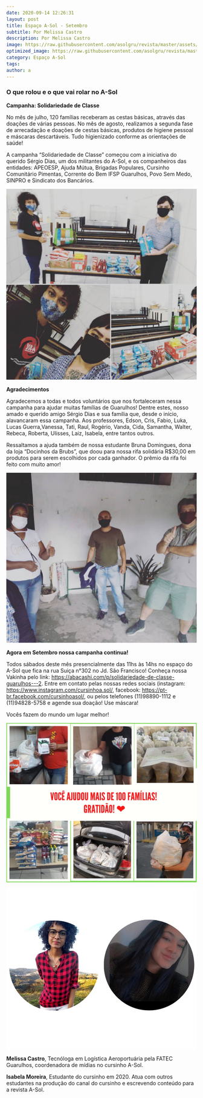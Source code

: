 ```yaml
---
date: 2020-09-14 12:26:31
layout: post
title: Espaço A-Sol - Setembro
subtitle: Por Melissa Castro
description: Por Melissa Castro
image: https://raw.githubusercontent.com/asolgru/revista/master/assets/img/outros/ed1/10.jpeg
optimized_image: https://raw.githubusercontent.com/asolgru/revista/master/assets/img/outros/ed1/10.jpeg
category: Espaço A-Sol
tags:
author: a
---
```


<h3>O que rolou e o que vai rolar no A-Sol</h3>

**Campanha: Solidariedade de Classe**

No mês de julho, 120 famílias receberam as cestas básicas, através das doações de várias pessoas. No mês de agosto, realizamos a segunda fase de arrecadação e doações de cestas básicas, produtos de higiene pessoal e máscaras descartáveis. Tudo higienizado conforme as orientações de saúde!

A campanha “Solidariedade de Classe” começou com a iniciativa do querido Sérgio Dias, um dos militantes do A-Sol, e os companheiros das entidades: APEOESP, Ajuda Mútua, Brigadas Populares, Cursinho Comunitário Pimentas, Corrente do Bem IFSP Guarulhos, Povo Sem Medo, SINPRO e Sindicato dos Bancários.


![asol](https://raw.githubusercontent.com/asolgru/revista/master/assets/img/outros/ed1/9.jpeg "asol")

**Agradecimentos**
    
Agradecemos a todas e todos voluntários que nos fortaleceram nessa campanha para ajudar muitas famílias de Guarulhos! Dentre estes, nosso amado e querido amigo Sérgio Dias e sua família que, desde o início, alavancaram essa campanha. Aos professores, Edson, Cris, Fabio, Luka, Lucas Guerra,Vanessa, Tati, Raul, Rogério, Vanda, Cida, Samantha, Walter, Rebeca, Roberta, Ulisses, Laiz, Isabela, entre tantos outros.

Ressaltamos a ajuda também de nossa estudante Bruna Domingues, dona da loja “Docinhos da Brubs”, que doou para nossa rifa solidária R$30,00 em produtos para serem escolhidos por cada ganhador. O prêmio da rifa foi feito com muito amor!


![asol](https://raw.githubusercontent.com/asolgru/revista/master/assets/img/outros/ed1/11.jpeg "asol")

**Agora em Setembro nossa campanha continua!**

Todos sábados deste mês presencialmente das 11hs às 14hs no espaço do A-Sol que fica na rua Suiça n°302 no Jd. São Francisco! 
Conheça nossa Vakinha pelo link: https://abacashi.com/p/solidariedade-de-classe-guarulhos---2. 
Entre em contato pelas nossas redes sociais (instagram: https://www.instagram.com/cursinhoa.sol/, facebook: https://pt-br.facebook.com/cursinhoasol/, ou pelos telefones (11)98890-1112 e (11)94828-5758 e agende sua doação! Use máscara!


Vocês fazem do mundo um lugar melhor!

![asol](https://raw.githubusercontent.com/asolgru/revista/master/assets/img/outros/ed1/13.jpeg "asol")


![Autores](https://raw.githubusercontent.com/asolgru/revista/master/assets/img/uploads/melissabela.jpeg "Autores")


**Melissa Castro**, Tecnóloga em Logística Aeroportuária pela FATEC Guarulhos, coordenadora de mídias no cursinho A-Sol.

**Isabela Moreira**, Estudante do cursinho em 2020. Atua com outros estudantes na produção do canal do cursinho e escrevendo conteúdo para a revista A-Sol.
